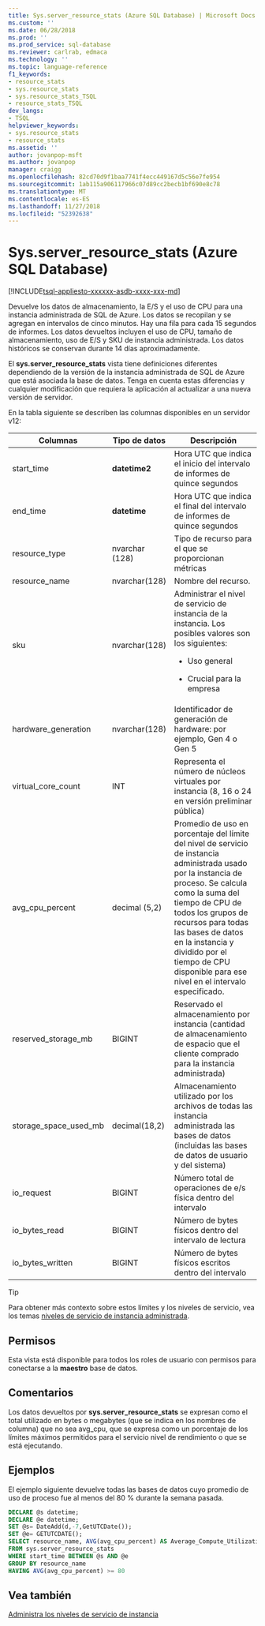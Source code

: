 ```yaml
---
title: Sys.server_resource_stats (Azure SQL Database) | Microsoft Docs
ms.custom: ''
ms.date: 06/28/2018
ms.prod: ''
ms.prod_service: sql-database
ms.reviewer: carlrab, edmaca
ms.technology: ''
ms.topic: language-reference
f1_keywords:
- resource_stats
- sys.resource_stats
- sys.resource_stats_TSQL
- resource_stats_TSQL
dev_langs:
- TSQL
helpviewer_keywords:
- sys.resource_stats
- resource_stats
ms.assetid: ''
author: jovanpop-msft
ms.author: jovanpop
manager: craigg
ms.openlocfilehash: 82cd70d9f1baa7741f4ecc449167d5c56e7fe954
ms.sourcegitcommit: 1ab115a906117966c07d89cc2becb1bf690e8c78
ms.translationtype: MT
ms.contentlocale: es-ES
ms.lasthandoff: 11/27/2018
ms.locfileid: "52392638"
---
```

# <a name="sysserverresourcestats-azure-sql-database"></a>Sys.server_resource_stats (Azure SQL Database)
[!INCLUDE[tsql-appliesto-xxxxxx-asdb-xxxx-xxx-md](../../includes/tsql-appliesto-xxxxxx-asdb-xxxx-xxx-md.md)]

Devuelve los datos de almacenamiento, la E/S y el uso de CPU para una instancia administrada de SQL de Azure. Los datos se recopilan y se agregan en intervalos de cinco minutos. Hay una fila para cada 15 segundos de informes. Los datos devueltos incluyen el uso de CPU, tamaño de almacenamiento, uso de E/S y SKU de instancia administrada. Los datos históricos se conservan durante 14 días aproximadamente.

El **sys.server_resource_stats** vista tiene definiciones diferentes dependiendo de la versión de la instancia administrada de SQL de Azure que está asociada la base de datos. Tenga en cuenta estas diferencias y cualquier modificación que requiera la aplicación al actualizar a una nueva versión de servidor.
 
  
 En la tabla siguiente se describen las columnas disponibles en un servidor v12:  
  
|Columnas|Tipo de datos|Descripción|  
|----------------------------|---------------|-----------------|  
|start_time|**datetime2**|Hora UTC que indica el inicio del intervalo de informes de quince segundos|  
|end_time|**datetime**|Hora UTC que indica el final del intervalo de informes de quince segundos|
|resource_type|nvarchar (128)|Tipo de recurso para el que se proporcionan métricas|
|resource_name|nvarchar(128)|Nombre del recurso.|
|sku|nvarchar(128)|Administrar el nivel de servicio de instancia de la instancia. Los posibles valores son los siguientes: <br><ul><li>Uso general</li></ul><ul><li>Crucial para la empresa</li></ul>|
|hardware_generation|nvarchar(128)|Identificador de generación de hardware: por ejemplo, Gen 4 o Gen 5|
|virtual_core_count|INT|Representa el número de núcleos virtuales por instancia (8, 16 o 24 en versión preliminar pública)|
|avg_cpu_percent|decimal (5,2)|Promedio de uso en porcentaje del límite del nivel de servicio de instancia administrada usado por la instancia de proceso. Se calcula como la suma del tiempo de CPU de todos los grupos de recursos para todas las bases de datos en la instancia y dividido por el tiempo de CPU disponible para ese nivel en el intervalo especificado.|
|reserved_storage_mb|BIGINT|Reservado el almacenamiento por instancia (cantidad de almacenamiento de espacio que el cliente comprado para la instancia administrada)|
|storage_space_used_mb|decimal(18,2)|Almacenamiento utilizado por los archivos de todas las instancia administrada las bases de datos (incluidas las bases de datos de usuario y del sistema)|
|io_request|BIGINT|Número total de operaciones de e/s física dentro del intervalo|
|io_bytes_read|BIGINT|Número de bytes físicos dentro del intervalo de lectura|
|io_bytes_written|BIGINT|Número de bytes físicos escritos dentro del intervalo|

 
> [!TIP]  
>  Para obtener más contexto sobre estos límites y los niveles de servicio, vea los temas [niveles de servicio de instancia administrada](https://docs.microsoft.com/azure/sql-database/sql-database-managed-instance#managed-instance-service-tier).  
    
## <a name="permissions"></a>Permisos  
 Esta vista está disponible para todos los roles de usuario con permisos para conectarse a la **maestro** base de datos.  
  
## <a name="remarks"></a>Comentarios  
 Los datos devueltos por **sys.server_resource_stats** se expresan como el total utilizado en bytes o megabytes (que se indica en los nombres de columna) que no sea avg_cpu, que se expresa como un porcentaje de los límites máximos permitidos para el servicio nivel de rendimiento o que se está ejecutando.  
 
## <a name="examples"></a>Ejemplos  
 El ejemplo siguiente devuelve todas las bases de datos cuyo promedio de uso de proceso fue al menos del 80 % durante la semana pasada.  
  
```sql  
DECLARE @s datetime;  
DECLARE @e datetime;  
SET @s= DateAdd(d,-7,GetUTCDate());  
SET @e= GETUTCDATE();  
SELECT resource_name, AVG(avg_cpu_percent) AS Average_Compute_Utilization   
FROM sys.server_resource_stats   
WHERE start_time BETWEEN @s AND @e  
GROUP BY resource_name  
HAVING AVG(avg_cpu_percent) >= 80  
```  
    
## <a name="see-also"></a>Vea también  
 [Administra los niveles de servicio de instancia](https://docs.microsoft.com/azure/sql-database/sql-database-managed-instance#managed-instance-service-tier)
